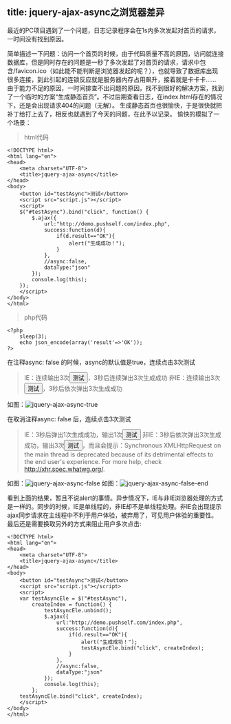 title: jquery-ajax-async之浏览器差异
---
最近的PC项目遇到了一个问题，日志记录程序会在1s内多次发起对首页的请求，一时间没有找到原因。
<!-- more -->
简单描述一下问题：访问一个首页的时候，由于代码质量不高的原因，访问就连接数据库，但是同时存在的问题是一秒了多次发起了对首页的请求，请求中包含/favicon.ico（如此能不能判断是浏览器发起的呢？），也就导致了数据库出现很多连接，到此引起的连锁反应就是服务器内存占用飙升，接着就是卡卡卡……
由于能力不足的原因，一时间排查不出问题的原因，找不到很好的解决方案，找到了一个临时的方案“生成静态首页”。不过后期查看日志，在index.html存在的情况下，还是会出现请求404的问题（无解）。
生成静态首页也很愉快，于是很快就把补丁给打上去了，相反也就遇到了今天的问题，在此予以记录。
愉快的模拟了一个场景：
> html代码
``````
<!DOCTYPE html>
<html lang="en">
<head>
	<meta charset="UTF-8">
	<title>jquery-ajax-async</title>
</head>
<body>
	<button id="testAsync">测试</button>
	<script src="script.js"></script>
	<script>
	$("#testAsync").bind("click", function() {
		$.ajax({
			url:"http://demo.pushself.com/index.php",
			success:function(d){
				if(d.result=="OK"){
					alert("生成成功！");
				}
			},
			//async:false,
			dataType:"json"
		});	
		console.log(this);
	});
	</script>
</body>
</html>
``````
> php代码
``````
<?php
	sleep(3);
	echo json_encode(array('result'=>'OK'));
?>
``````
在注释async: false 的时候，async的默认值是true，连续点击3次测试
> IE：连续输出3次<button id="testAsync">测试</button>，3秒后连续弹出3次生成成功
> 非IE：连续输出3次<button id="testAsync">测试</button>，3秒后依次弹出3次生成成功

如图：![jquery-ajax-async-true](http://pushself.qiniudn.com/jquery-ajax-async-true.png 'demo.pushself.com')

在取消注释async: false 后，连续点击3次测试
> IE：3秒后弹出1次生成成功，输出1次<button id="testAsync">测试</button>
> 非IE：3秒后依次弹出3次生成成功，输出3次<button id="testAsync">测试</button>，而且会提示：Synchronous XMLHttpRequest on the main thread is deprecated because of its detrimental effects to the end user's experience. For more help, check http://xhr.spec.whatwg.org/.

如图：![jquery-ajax-async-false](http://pushself.qiniudn.com/jquery-ajax-async-false.png 'demo.pushself.com')
如图：![jquery-ajax-async-false-end](http://pushself.qiniudn.com/jquery-ajax-async-false-end.png 'demo.pushself.com')

看到上面的结果，暂且不说alert的事情。异步情况下，IE与非IE浏览器处理的方式是一样的。同步的时候，IE是单线程的，非IE却不是单线程处理。非IE会出现提示ajax同步请求在主线程中不利于用户体验，被弃用了，可见用户体验的重要性。
最后还是需要换取另外的方式来阻止用户多次点击:
``````
<!DOCTYPE html>
<html lang="en">
<head>
	<meta charset="UTF-8">
	<title>jquery-ajax-async</title>
</head>
<body>
	<button id="testAsync">测试</button>
	<script src="script.js"></script>
	<script>
	var testAsyncEle = $("#testAsync"),
		createIndex = function() {
			testAsyncEle.unbind();
			$.ajax({
				url:"http://demo.pushself.com/index.php",
				success:function(d){
					if(d.result=="OK"){
						alert("生成成功！");
						testAsyncEle.bind("click", createIndex);
					}
				},
				//async:false,
				dataType:"json"
			});	
			console.log(this);
		};
	testAsyncEle.bind("click", createIndex);
	</script>
</body>
</html>
``````